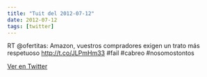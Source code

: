 ```yaml
---
title: "Tuit del 2012-07-12"
date: 2012-07-12
tags: [twitter]
---
```


RT @ofertitas: Amazon, vuestros compradores exigen un trato más respetuoso http://t.co/JLPmHm33 #fail #cabreo #nosomostontos



[Ver en Twitter](https://twitter.com/i/web/status/223367365100965888)
